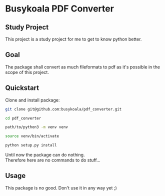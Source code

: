 # Busykoala PDF Converter

## Study Project

This project is a study project for me to get to know python better.

## Goal

The package shall convert as much fileformats to pdf as it's possible in the
scope of this project.

## Quickstart

Clone and install package:

```zsh
git clone git@github.com:busykoala/pdf_converter.git

cd pdf_converter

path/to/python3 -m venv venv

source venv/bin/activate

python setup.py install
```

Until now the package can do nothing.  
Therefore here are no commands to do stuff...

## Usage

This package is no good. Don't use it in any way yet ;)
